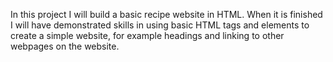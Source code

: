 In this project I will build a basic recipe website in HTML.
When it is finished I will have demonstrated skills in using basic HTML
tags and elements to create a simple website, for example headings
and linking to other webpages on the website.
